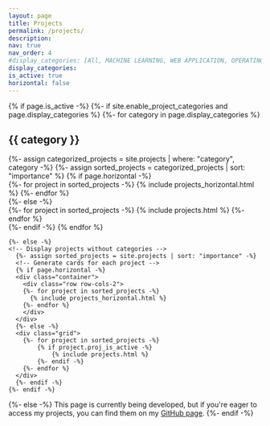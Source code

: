 ```yaml
---
layout: page
title: Projects
permalink: /projects/
description:
nav: true
nav_order: 4
#display_categories: [All, MACHINE LEARNING, WEB APPLICATION, OPERATING SYSTEMS, COMPUTER VISION]
display_categories: 
is_active: true
horizontal: false
---
```


<!-- pages/projects.md -->
<div class="projects">
{% if page.is_active -%}
    {%- if site.enable_project_categories and page.display_categories %}
      <!-- Display categorized projects -->
      {%- for category in page.display_categories %}
      <h2 class="category">{{ category }}</h2>
      {%- assign categorized_projects = site.projects | where: "category", category -%}
      {%- assign sorted_projects = categorized_projects | sort: "importance" %}
      <!-- Generate cards for each project -->
      {% if page.horizontal -%}
      <div class="container">
        <div class="row row-cols-2">
        {%- for project in sorted_projects -%}
          {% include projects_horizontal.html %}
        {%- endfor %}
        </div>
      </div>
      {%- else -%}
      <div class="grid">
        {%- for project in sorted_projects -%}
          {% include projects.html %}
        {%- endfor %}
      </div>
      {%- endif -%}
      {% endfor %}
    
    {%- else -%}
    <!-- Display projects without categories -->
      {%- assign sorted_projects = site.projects | sort: "importance" -%}
      <!-- Generate cards for each project -->
      {% if page.horizontal -%}
      <div class="container">
        <div class="row row-cols-2">
        {%- for project in sorted_projects -%}
          {% include projects_horizontal.html %}
        {%- endfor %}
        </div>
      </div>
      {%- else -%}
      <div class="grid">
        {%- for project in sorted_projects -%}
            {% if project.proj_is_active -%}         
                {% include projects.html %}
            {%- endif -%}
        {%- endfor %}
      </div>
      {%- endif -%}
    {%- endif -%}
{%- else -%}
This page is currently being developed, but if you're eager to access my projects, you can find them on my <a href="https://github.com/MojTabaa4">GitHub page</a>.
{%- endif -%}
</div>
